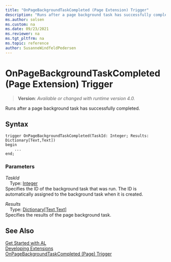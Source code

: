 ```yaml
---
title: "OnPageBackgroundTaskCompleted (Page Extension) Trigger"
description: "Runs after a page background task has successfully completed."
ms.author: solsen
ms.custom: na
ms.date: 09/23/2021
ms.reviewer: na
ms.tgt_pltfrm: na
ms.topic: reference
author: SusanneWindfeldPedersen
---
```

[//]: # (START>DO_NOT_EDIT)
[//]: # (IMPORTANT:Do not edit any of the content between here and the END>DO_NOT_EDIT.)
[//]: # (Any modifications should be made in the .xml files in the ModernDev repo.)

# OnPageBackgroundTaskCompleted (Page Extension) Trigger
> **Version**: _Available or changed with runtime version 4.0._

Runs after a page background task has successfully completed.


## Syntax
```AL
trigger OnPageBackgroundTaskCompleted(TaskId: Integer; Results: Dictionary[Text,Text])
begin
    ...
end;
```

### Parameters

*TaskId*  
&emsp;Type: [Integer](../../methods-auto/integer/integer-data-type.md)  
Specifies the ID of the background task that was run. The ID is automatically assigned to the background task when it is created.  

*Results*  
&emsp;Type: [Dictionary[Text,Text]](../../methods-auto/dictionary/dictionary-text-text-data-type.md)  
Specifies the results of the page background task.  



[//]: # (IMPORTANT: END>DO_NOT_EDIT)
## See Also  
[Get Started with AL](../../devenv-get-started.md)  
[Developing Extensions](../../devenv-dev-overview.md)  
[OnPageBackgroundTaskCompleted (Page) Trigger](../page/devenv-onpagebackgroundtaskcompleted-page-trigger.md)
